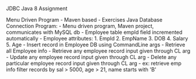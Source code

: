 JDBC Java 8 Assignment

Menu Driven Program - Maven based - Exercises Java Database Connection
Program: 
    - Menu driven program, Maven project, communicates with MySQL db 
    - Employee table empId field incremented automatically 
    - Employee attributes:
  						1. EmpId 
  						2. EmpName 
  						3. DOB 
 						4. Salary 
  						5. Age 
    - Insert record in Employee DB using CommandLine args 
    - Retrieve all Employee info 
    - Retrieve any employee record input given through CL arg 
    - Update any employee record input given through CL arg 
    - Delete any particular employee record input given through CL arg 
    - ex: retrieve emp info filter records by sal > 5000, age > 21, name starts with 'B'